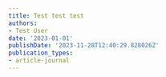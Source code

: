 ```yaml
---
title: Test test test
authors:
- Test User
date: '2023-01-01'
publishDate: '2023-11-28T12:40:29.828026Z'
publication_types:
- article-journal
---
```

